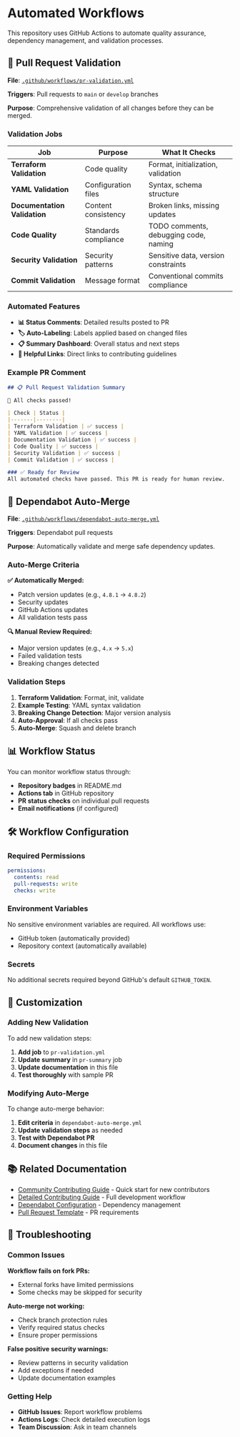 # Automated Workflows

This repository uses GitHub Actions to automate quality assurance, dependency management, and validation processes.

## 🔄 Pull Request Validation

**File**: [`.github/workflows/pr-validation.yml`](workflows/pr-validation.yml)

**Triggers**: Pull requests to `main` or `develop` branches

**Purpose**: Comprehensive validation of all changes before they can be merged.

### Validation Jobs

| Job | Purpose | What It Checks |
|-----|---------|----------------|
| **Terraform Validation** | Code quality | Format, initialization, validation |
| **YAML Validation** | Configuration files | Syntax, schema structure |
| **Documentation Validation** | Content consistency | Broken links, missing updates |
| **Code Quality** | Standards compliance | TODO comments, debugging code, naming |
| **Security Validation** | Security patterns | Sensitive data, version constraints |
| **Commit Validation** | Message format | Conventional commits compliance |

### Automated Features

- **📊 Status Comments**: Detailed results posted to PR
- **🏷️ Auto-Labeling**: Labels applied based on changed files
- **📋 Summary Dashboard**: Overall status and next steps
- **🔗 Helpful Links**: Direct links to contributing guidelines

### Example PR Comment

```markdown
## 📋 Pull Request Validation Summary

🎉 All checks passed!

| Check | Status |
|-------|--------|
| Terraform Validation | ✅ success |
| YAML Validation | ✅ success |
| Documentation Validation | ✅ success |
| Code Quality | ✅ success |
| Security Validation | ✅ success |
| Commit Validation | ✅ success |

### ✅ Ready for Review
All automated checks have passed. This PR is ready for human review.
```

## 🤖 Dependabot Auto-Merge

**File**: [`.github/workflows/dependabot-auto-merge.yml`](workflows/dependabot-auto-merge.yml)

**Triggers**: Dependabot pull requests

**Purpose**: Automatically validate and merge safe dependency updates.

### Auto-Merge Criteria

**✅ Automatically Merged:**
- Patch version updates (e.g., `4.8.1` → `4.8.2`)
- Security updates
- GitHub Actions updates
- All validation tests pass

**🔍 Manual Review Required:**
- Major version updates (e.g., `4.x` → `5.x`)
- Failed validation tests
- Breaking changes detected

### Validation Steps

1. **Terraform Validation**: Format, init, validate
2. **Example Testing**: YAML syntax validation
3. **Breaking Change Detection**: Major version analysis
4. **Auto-Approval**: If all checks pass
5. **Auto-Merge**: Squash and delete branch

## 📊 Workflow Status

You can monitor workflow status through:

- **Repository badges** in README.md
- **Actions tab** in GitHub repository
- **PR status checks** on individual pull requests
- **Email notifications** (if configured)

## 🛠️ Workflow Configuration

### Required Permissions

```yaml
permissions:
  contents: read
  pull-requests: write
  checks: write
```

### Environment Variables

No sensitive environment variables are required. All workflows use:
- GitHub token (automatically provided)
- Repository context (automatically available)

### Secrets

No additional secrets required beyond GitHub's default `GITHUB_TOKEN`.

## 🔧 Customization

### Adding New Validation

To add new validation steps:

1. **Add job** to `pr-validation.yml`
2. **Update summary** in `pr-summary` job
3. **Update documentation** in this file
4. **Test thoroughly** with sample PR

### Modifying Auto-Merge

To change auto-merge behavior:

1. **Edit criteria** in `dependabot-auto-merge.yml`
2. **Update validation steps** as needed
3. **Test with Dependabot PR**
4. **Document changes** in this file

## 📚 Related Documentation

- [Community Contributing Guide](../CONTRIBUTING_COMMUNITY.md) - Quick start for new contributors
- [Detailed Contributing Guide](../CONTRIBUTING.md) - Full development workflow
- [Dependabot Configuration](DEPENDABOT.md) - Dependency management
- [Pull Request Template](PULL_REQUEST_TEMPLATE.md) - PR requirements

## 🐛 Troubleshooting

### Common Issues

**Workflow fails on fork PRs:**
- External forks have limited permissions
- Some checks may be skipped for security

**Auto-merge not working:**
- Check branch protection rules
- Verify required status checks
- Ensure proper permissions

**False positive security warnings:**
- Review patterns in security validation
- Add exceptions if needed
- Update documentation examples

### Getting Help

- **GitHub Issues**: Report workflow problems
- **Actions Logs**: Check detailed execution logs
- **Team Discussion**: Ask in team channels 